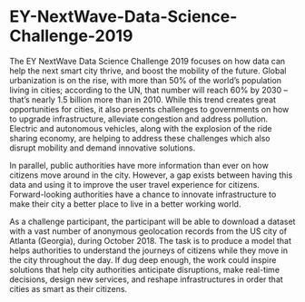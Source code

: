 # EY-NextWave-Data-Science-Challenge-2019

The EY NextWave Data Science Challenge 2019 focuses on how data can help the next smart city thrive, and boost the mobility of the future. Global urbanization is on the rise, with more than 50% of the world’s population living in cities; according to the UN, that number will reach 60% by 2030 – that’s nearly 1.5 billion more than in 2010. While this trend creates great opportunities for cities, it also presents challenges to governments on how to upgrade infrastructure, alleviate congestion and address pollution. Electric and autonomous vehicles, along with the explosion of the ride sharing economy, are helping to address these challenges which also disrupt mobility and demand innovative solutions.

In parallel, public authorities have more information than ever on how citizens move around in the city. However, a gap exists between having this data and using it to improve the user travel experience for citizens. Forward-looking authorities have a chance to innovate infrastructure to make their city a better place to live in a better working world.

As a challenge participant, the participant will be able to download a dataset with a vast number of anonymous geolocation records from the US city of Atlanta (Georgia), during October 2018. The task is to produce a model that helps authorities to understand the journeys of citizens while they move in the city throughout the day. If dug deep enough, the work could inspire solutions that help city authorities anticipate disruptions, make real-time decisions, design new services, and reshape infrastructures in order that cities as smart as their citizens.
